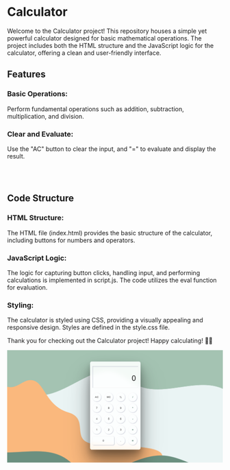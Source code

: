 # Calculator

Welcome to the Calculator project! This repository houses a simple yet powerful calculator designed for basic mathematical operations. The project includes both the HTML structure and the JavaScript logic for the calculator, offering a clean and user-friendly interface.

## Features


### Basic Operations:
Perform fundamental operations such as addition, subtraction, multiplication, and division.


### Clear and Evaluate:
Use the "AC" button to clear the input, and "=" to evaluate and display the result.


<br></br>
## Code Structure


### HTML Structure:
The HTML file (index.html) provides the basic structure of the calculator, including buttons for numbers and operators.


### JavaScript Logic:
The logic for capturing button clicks, handling input, and performing calculations is implemented in script.js. The code utilizes the eval function for evaluation.


### Styling:
The calculator is styled using CSS, providing a visually appealing and responsive design. Styles are defined in the style.css file.



Thank you for checking out the Calculator project! Happy calculating! 🧮✨



![CalculatorHeaderProject](https://github.com/Chaserdamo/Calculator/blob/4b495f6483fa7505ca76b2c1a377ea0d1cf20395/img/CalculatorHeaderProject.png)
